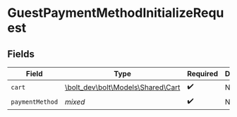 # GuestPaymentMethodInitializeRequest


## Fields

| Field                                                            | Type                                                             | Required                                                         | Description                                                      |
| ---------------------------------------------------------------- | ---------------------------------------------------------------- | ---------------------------------------------------------------- | ---------------------------------------------------------------- |
| `cart`                                                           | [\bolt_dev\bolt\Models\Shared\Cart](../../Models/Shared/Cart.md) | :heavy_check_mark:                                               | N/A                                                              |
| `paymentMethod`                                                  | *mixed*                                                          | :heavy_check_mark:                                               | N/A                                                              |